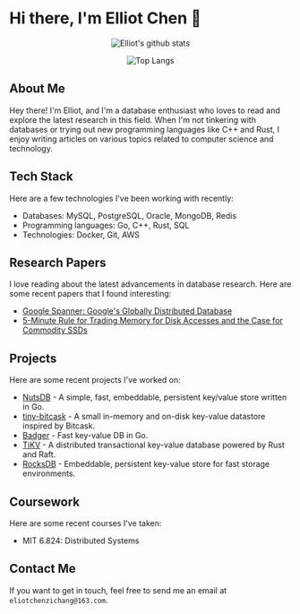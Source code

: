 # Hi there, I'm Elliot Chen 👋

<p align="center">
  <img src="https://github-readme-stats.vercel.app/api?username=elliotchenzichang&show_icons=true&count_private=true&theme=tokyonight" alt="Elliot's github stats"/>
</p>

<p align="center">
  <img src="https://github-readme-stats.vercel.app/api/top-langs/?username=elliotchenzichang&layout=compact&theme=tokyonight" alt="Top Langs"/>
</p>

## About Me

Hey there! I'm Elliot, and I'm a database enthusiast who loves to read and explore the latest research in this field. When I'm not tinkering with databases or trying out new programming languages like C++ and Rust, I enjoy writing articles on various topics related to computer science and technology.

## Tech Stack

Here are a few technologies I've been working with recently:

- Databases: MySQL, PostgreSQL, Oracle, MongoDB, Redis
- Programming languages: Go, C++, Rust, SQL
- Technologies: Docker, Git, AWS

## Research Papers

I love reading about the latest advancements in database research. Here are some recent papers that I found interesting:

- [Google Spanner: Google's Globally Distributed Database](https://static.googleusercontent.com/media/research.google.com/en//archive/spanner-osdi2012.pdf)
- [5-Minute Rule for Trading Memory for Disk Accesses and the Case for Commodity SSDs](https://www.usenix.org/conference/fast11/technical-sessions/presentation/jiang)

## Projects

Here are some recent projects I've worked on:

- [NutsDB](https://github.com/xujiajun/nutsdb) - A simple, fast, embeddable, persistent key/value store written in Go.
- [tiny-bitcask](https://github.com/elliotchenzichang/tiny-bitcask) - A small in-memory and on-disk key-value datastore inspired by Bitcask.
- [Badger](https://github.com/dgraph-io/badger) - Fast key-value DB in Go.
- [TiKV](https://github.com/tikv/tikv) - A distributed transactional key-value database powered by Rust and Raft.
- [RocksDB](https://github.com/facebook/rocksdb) - Embeddable, persistent key-value store for fast storage environments.

## Coursework

Here are some recent courses I've taken:

- MIT 6.824: Distributed Systems

## Contact Me

If you want to get in touch, feel free to send me an email at `eliotchenzichang@163.com`.
